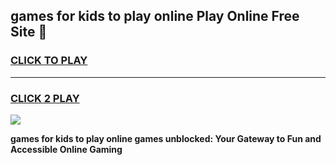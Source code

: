 
## games for kids to play online Play Online Free Site 👋
<h3>
<a href="https://download.freeplayer.one?title=games_for_kids_to_play_online&ref=21F">CLICK TO PLAY</a></h3>
<hr>

<h3>
<a href="https://download.freeplayer.one?title=games_for_kids_to_play_online&ref=21F">CLICK 2 PLAY</a>
  
</h3>

<a href="https://download.freeplayer.one?title=games_for_kids_to_play_online&ref=21F"><img src="https://cdnb.artstation.com/p/assets/images/images/032/539/853/original/anto-thomas-button-gif.gif"></a>


**games for kids to play online games unblocked: Your Gateway to Fun and Accessible Online Gaming**
